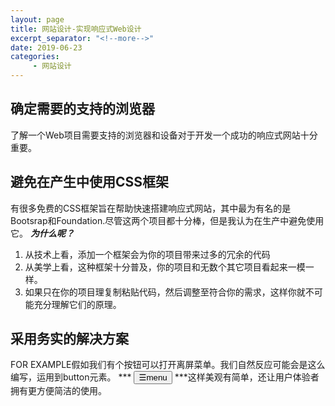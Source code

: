 ```yaml
---
layout: page
title: 网站设计-实现响应式Web设计
excerpt_separator: "<!--more-->"
date: 2019-06-23
categories:
     - 网站设计
---
```


## 确定需要的支持的浏览器
了解一个Web项目需要支持的浏览器和设备对于开发一个成功的响应式网站十分重要。
<!--more-->
## 避免在产生中使用CSS框架
有很多免费的CSS框架旨在帮助快速搭建响应式网站，其中最为有名的是Bootsrap和Foundation.尽管这两个项目都十分棒，但是我认为在生产中避免使用它。
***为什么呢？***
1. 从技术上看，添加一个框架会为你的项目带来过多的冗余的代码
2. 从美学上看，这种框架十分普及，你的项目和无数个其它项目看起来一模一样。
3. 如果只在你的项目理复制粘贴代码，然后调整至符合你的需求，这样你就不可能充分理解它们的原理。
 
## 采用务实的解决方案
FOR EXAMPLE假如我们有个按钮可以打开离屏菜单。我们自然反应可能会是这么编写，运用到button元素。
*** <button class="menu-toggle js-activate-off-canvas-menu">
<span aria-label="site navigation">&#9776;</span>menu
</button> ***这样美观有简单，还让用户体验者拥有更方便简洁的使用。